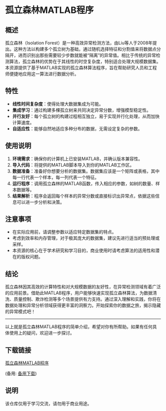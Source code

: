 # 孤立森林MATLAB程序

## 概述

孤立森林（Isolation Forest）是一种高效异常检测方法，由Liu等人于2008年提出。这种方法以构建多个孤立树为基础，通过随机选择特征和分割值来将数据点分隔开，进而识别出那些需要较少步数就能被“隔离”的异常值。相比于传统的异常检测算法，孤立森林的优势在于其线性的时空复杂度，特别适合处理大规模数据集。本资源提供了基于MATLAB实现的孤立森林算法程序，旨在帮助研究人员和工程师便捷地应用这一算法进行数据分析。

## 特性

- **线性时间复杂度**：使得处理大数据集成为可能。
- **集成学习**：通过构建多棵孤立树来共同决定异常分数，增强模型稳定性。
- **并行友好**：每个孤立树的构建过程相互独立，易于实现并行化处理，从而加快计算速度。
- **自适应性**：能够自然地适应多种分布的数据，无需设定复杂的参数。

## 使用说明

1. **环境需求**：确保你的计算机上已安装MATLAB，并确认版本兼容性。
2. **导入代码**：将提供的MATLAB脚本导入到你的MATLAB工作区。
3. **数据准备**：准备好你想要分析的数据集。数据集应该是一个矩阵或表格，其中每一行代表一个样本，每一列代表一个特征。
4. **运行程序**：调用孤立森林的MATLAB函数，传入相应的参数，如树的数量、样本数据等。
5. **结果解析**：程序会返回每个样本的异常分数或直接标识出异常点，依据这些信息可以进一步分析和决策。

## 注意事项

- 在实际应用前，请调整参数以适应特定数据集的特点。
- 考虑到效率和内存管理，对于极其庞大的数据集，建议先进行适当的预处理或采样。
- 本资源的核心在于学术研究和学习目的，商业使用时请考虑算法的适用性和潜在的版权问题。

## 结论

孤立森林因其高效的计算特性和对大规模数据的友好性，在异常检测领域有着广泛的应用前景。借助此MATLAB程序，用户能够快速实现孤立森林算法，为数据清洗、质量控制、欺诈检测等多个场景提供有力支持。通过深入理解和实践，你将在数据处理和异常分析领域获得更丰富的洞察力。开始探索你的数据之旅，揭示隐藏的异常模式吧！

---

以上就是孤立森林MATLAB程序的简单介绍，希望对你有所帮助。如果有任何具体使用上的疑问，欢迎进一步探讨。

## 下载链接
[孤立森林MATLAB程序](https://pan.quark.cn/s/f0ddb1f1f6da) 

(备用: [备用下载](https://pan.baidu.com/s/1Cc-o7K38HjYTcjbRaS0siQ?pwd=1234))

## 说明

该仓库仅用于学习交流，请勿用于商业用途。

